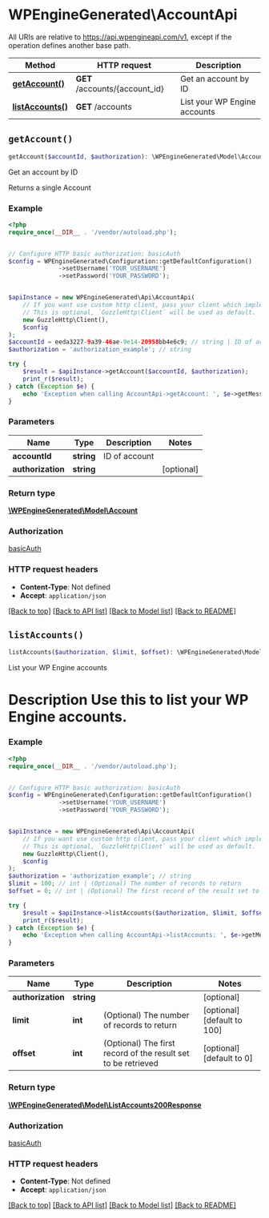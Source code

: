# WPEngineGenerated\AccountApi

All URIs are relative to https://api.wpengineapi.com/v1, except if the operation defines another base path.

| Method | HTTP request | Description |
| ------------- | ------------- | ------------- |
| [**getAccount()**](AccountApi.md#getAccount) | **GET** /accounts/{account_id} | Get an account by ID |
| [**listAccounts()**](AccountApi.md#listAccounts) | **GET** /accounts | List your WP Engine accounts |


## `getAccount()`

```php
getAccount($accountId, $authorization): \WPEngineGenerated\Model\Account
```

Get an account by ID

Returns a single Account

### Example

```php
<?php
require_once(__DIR__ . '/vendor/autoload.php');


// Configure HTTP basic authorization: basicAuth
$config = WPEngineGenerated\Configuration::getDefaultConfiguration()
              ->setUsername('YOUR_USERNAME')
              ->setPassword('YOUR_PASSWORD');


$apiInstance = new WPEngineGenerated\Api\AccountApi(
    // If you want use custom http client, pass your client which implements `GuzzleHttp\ClientInterface`.
    // This is optional, `GuzzleHttp\Client` will be used as default.
    new GuzzleHttp\Client(),
    $config
);
$accountId = eeda3227-9a39-46ae-9e14-20958bb4e6c9; // string | ID of account
$authorization = 'authorization_example'; // string

try {
    $result = $apiInstance->getAccount($accountId, $authorization);
    print_r($result);
} catch (Exception $e) {
    echo 'Exception when calling AccountApi->getAccount: ', $e->getMessage(), PHP_EOL;
}
```

### Parameters

| Name | Type | Description  | Notes |
| ------------- | ------------- | ------------- | ------------- |
| **accountId** | **string**| ID of account | |
| **authorization** | **string**|  | [optional] |

### Return type

[**\WPEngineGenerated\Model\Account**](../Model/Account.md)

### Authorization

[basicAuth](../../README.md#basicAuth)

### HTTP request headers

- **Content-Type**: Not defined
- **Accept**: `application/json`

[[Back to top]](#) [[Back to API list]](../../README.md#endpoints)
[[Back to Model list]](../../README.md#models)
[[Back to README]](../../README.md)

## `listAccounts()`

```php
listAccounts($authorization, $limit, $offset): \WPEngineGenerated\Model\ListAccounts200Response
```

List your WP Engine accounts

# Description Use this to list your WP Engine accounts.

### Example

```php
<?php
require_once(__DIR__ . '/vendor/autoload.php');


// Configure HTTP basic authorization: basicAuth
$config = WPEngineGenerated\Configuration::getDefaultConfiguration()
              ->setUsername('YOUR_USERNAME')
              ->setPassword('YOUR_PASSWORD');


$apiInstance = new WPEngineGenerated\Api\AccountApi(
    // If you want use custom http client, pass your client which implements `GuzzleHttp\ClientInterface`.
    // This is optional, `GuzzleHttp\Client` will be used as default.
    new GuzzleHttp\Client(),
    $config
);
$authorization = 'authorization_example'; // string
$limit = 100; // int | (Optional) The number of records to return
$offset = 0; // int | (Optional) The first record of the result set to be retrieved

try {
    $result = $apiInstance->listAccounts($authorization, $limit, $offset);
    print_r($result);
} catch (Exception $e) {
    echo 'Exception when calling AccountApi->listAccounts: ', $e->getMessage(), PHP_EOL;
}
```

### Parameters

| Name | Type | Description  | Notes |
| ------------- | ------------- | ------------- | ------------- |
| **authorization** | **string**|  | [optional] |
| **limit** | **int**| (Optional) The number of records to return | [optional] [default to 100] |
| **offset** | **int**| (Optional) The first record of the result set to be retrieved | [optional] [default to 0] |

### Return type

[**\WPEngineGenerated\Model\ListAccounts200Response**](../Model/ListAccounts200Response.md)

### Authorization

[basicAuth](../../README.md#basicAuth)

### HTTP request headers

- **Content-Type**: Not defined
- **Accept**: `application/json`

[[Back to top]](#) [[Back to API list]](../../README.md#endpoints)
[[Back to Model list]](../../README.md#models)
[[Back to README]](../../README.md)
